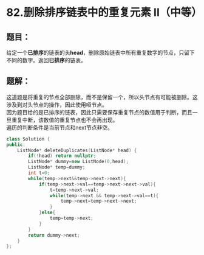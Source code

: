 # 82.删除排序链表中的重复元素 II（中等）
## 题目：
给定一个**已排序**的链表的头**head**，删除原始链表中所有重复数字的节点，只留下不同的数字。返回**已排序**的链表。
## 题解：
这道题是将重复的节点全部删除，而不是保留一个，所以头节点有可能被删除。这涉及到对头节点的操作，因此使用哑节点。\
因为题目给的是已排序的链表，因此只需要保存重复节点的数值用于判断，而且一旦重复中断，该数值的重复节点也不会再出现。\
遍历的判断条件是当前节点和next节点非空。
```c++
class Solution {
public:
    ListNode* deleteDuplicates(ListNode* head) {
        if(!head) return nullptr;
        ListNode* dummy=new ListNode(0,head);
        ListNode* temp=dummy;
        int t=0;
        while(temp->next&&temp->next->next){
            if(temp->next->val==temp->next->next->val){
                t=temp->next->val;
                while(temp->next && temp->next->val==t){
                    temp->next=temp->next->next;
                }
            }else{
                temp=temp->next;
            }
        }
        return dummy->next;
    }
};
```